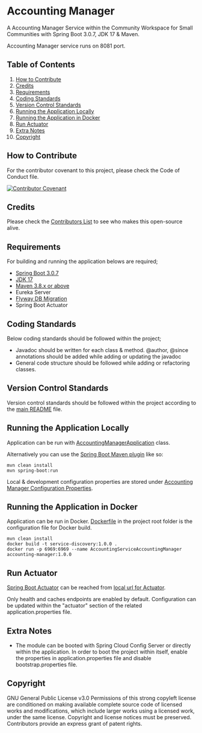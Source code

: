 # Accounting Manager
A Accounting Manager Service within the Community Workspace for Small Communities with Spring Boot 3.0.7, JDK 17 & Maven.

Accounting Manager service runs on 8081 port.

## Table of Contents

1. [How to Contribute](#how-to-contribute)
2. [Credits](#credits)
3. [Requirements](#requirements)
4. [Coding Standards](#coding-standards)
5. [Version Control Standards](#version-control-standards)
6. [Running the Application Locally](#running-the-application-locally)
7. [Running the Application in Docker](#running-the-application-in-docker)
8. [Run Actuator](#run-actuator)
9. [Extra Notes](#extra-notes)
10. [Copyright](#copyright)

## How to Contribute

For the contributor covenant to this project, please check the Code of Conduct file.

[![Contributor Covenant][contributor-covenant-badge]](CODE_OF_CONDUCT.md)

## Credits

Please check the [Contributors List](CONTRIBUTORS.md) to see who makes this open-source alive.

## Requirements

For building and running the application belows are required;

- [Spring Boot 3.0.7][spring-boot-version]
- [JDK 17][java-version]
- [Maven 3.8.x or above][maven-version]
- Eureka Server
- [Flyway DB Migration][flyway-db-migration]
- Spring Boot Actuator

## Coding Standards

Below coding standards should be followed within the project;

- Javadoc should be written for each class & method. @author, @since annotations should be added while adding or updating the javadoc
- General code structure should be followed while adding or refactoring classes.

## Version Control Standards

Version control standards should be followed within the project according to the [main README][main-readme-file-location] file.

## Running the Application Locally

Application can be run with [AccountingManagerApplication][accounting-manager-main-class] class.

Alternatively you can use the [Spring Boot Maven plugin][spring-boot-maven-plugin] like so:

```shell
mvn clean install
mvn spring-boot:run
```

Local & development configuration properties are stored under [Accounting Manager Configuration Properties][accounting-manager-configuration-properties].

## Running the Application in Docker

Application can be run in Docker. [Dockerfile](Dockerfile) in the project root folder is the configuration file for Docker build.

```shell
mvn clean install
docker build -t service-discovery:1.0.0 .
docker run -p 6969:6969 --name AccountingServiceAccountingManager accounting-manager:1.0.0
```

## Run Actuator

[Spring Boot Actuator][spring-boot-actuator] can be reached from [local url for Actuator][local-actuator].

Only health and caches endpoints are enabled by default. Configuration can be updated within the "actuator" section of the related application.properties file. 

## Extra Notes

* The module can be booted with Spring Cloud Config Server or directly within the application. In order to boot the project within itself, enable the properties in application.properties file and disable bootstrap.properties file.

## Copyright

GNU General Public License v3.0
Permissions of this strong copyleft license are conditioned on making available complete source code of licensed works and modifications, which include larger works using a licensed work, under the same license. Copyright and license notices must be preserved. Contributors provide an express grant of patent rights.

[evren-tan-github]: https://github.com/evrentan
[spring-boot-version]: https://github.com/spring-projects/spring-boot/wiki/Spring-Boot-3.0-Release-Notes
[java-version]: https://www.oracle.com/java/technologies/javase/jdk17-archive-downloads.html
[maven-version]: https://maven.apache.org/docs/history.html
[contributor-covenant-badge]: https://img.shields.io/badge/Contributor%20Covenant-2.1-4baaaa.svg
[accounting-workspace-github]: https://github.com/evrentan/accounting-workspace
[accounting-manager-main-class]: src/main/java/evrentan/accounting/accountingmanager/spring/spring/AccountingManagerApplication.java
[spring-boot-maven-plugin]: https://docs.spring.io/spring-boot/docs/current/maven-plugin/reference/htmlsingle/
[spring-boot-actuator]: https://spring.io/guides/gs/actuator-service/
[local-actuator]: http://localhost:8081/actuator
[main-readme-file-location]: https://github.com/evrentan/accounting-workspace/blob/staging/README.md
[accounting-manager-configuration-properties]: src/main/resources/application.properties
[flyway-db-migration]: https://flywaydb.org/